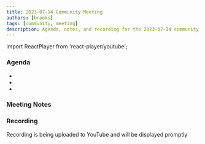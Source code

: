 ```yaml
---
title: 2023-07-14 Community Meeting
authors: [brooks]
tags: [community, meeting]
description: Agenda, notes, and recording for the 2023-07-14 community meeting
---
```


import ReactPlayer from 'react-player/youtube';

### Agenda

- 
- 
- 

<!--truncate-->

### Meeting Notes

### Recording

Recording is being uploaded to YouTube and will be displayed promptly